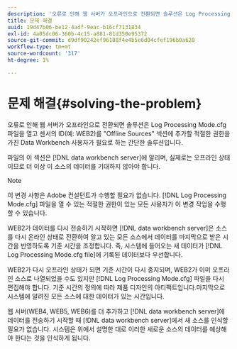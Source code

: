 ```yaml
---
description: '오류로 인해 웹 서버가 오프라인으로 전환되면 솔루션은 Log Processing Mode.cfg 파일을 열고 센서의 ID(예: WEB2)를 "Offline Sources" 섹션에 추가할 적절한 권한을 가진 Data Workbench 사용자가 필요로 하는 간단한 솔루션입니다.'
title: 문제 해결
uuid: 19d47b06-be12-4adf-9eac-b16cf7131834
exl-id: 4a05dc06-360b-4c15-a881-81d350e95372
source-git-commit: d9df90242ef96188f4e4b5e6d04cfef196b0a628
workflow-type: tm+mt
source-wordcount: '317'
ht-degree: 1%

---
```


# 문제 해결{#solving-the-problem}

오류로 인해 웹 서버가 오프라인으로 전환되면 솔루션은 Log Processing Mode.cfg 파일을 열고 센서의 ID(예: WEB2)를 &quot;Offline Sources&quot; 섹션에 추가할 적절한 권한을 가진 Data Workbench 사용자가 필요로 하는 간단한 솔루션입니다.

파일의 이 섹션은 [!DNL data workbench server]에 알리며, 실제로는 오프라인 상태이므로 더 이상 이 소스의 데이터를 기대하지 않아야 합니다.

>[!NOTE]
>
>이 변경 사항은 Adobe 컨설턴트가 수행할 필요가 없습니다. [!DNL Log Processing Mode.cfg] 파일을 열 수 있는 적절한 권한이 있는 모든 사용자가 이 변경 작업을 수행할 수 있습니다.

WEB2가 데이터를 다시 전송하기 시작하면 [!DNL data workbench server]은 소스를 다시 온라인 상태로 전환하여 알고 있는 모든 소스에서 데이터를 마지막으로 받은 시간을 반영하도록 기준 시간을 조정합니다. 즉, 시스템에 들어오는 새 데이터가 [!DNL Log Processing Mode.cfg file]에 기록된 데이터보다 우선합니다.

WEB2가 다시 오프라인 상태가 되면 기준 시간이 다시 중지되며, WEB2가 이미 오프라인 소스로 나열되었을 수도 있지만 [!DNL Log Processing Mode.cfg] 파일을 다시 편집해야 합니다. 기준 시간의 정의에 따라 제품 디자인의 아티팩트입니다.마지막으로 시스템에 알려진 모든 소스에 대한 데이터가 있는 시간입니다.

웹 서버(WEB4, WEB5, WEB6)를 더 추가하고 [!DNL data workbench server]에 데이터를 전송하기 시작할 때 [!DNL data workbench server]에서 새 소스를 인식할 필요가 없습니다. 시스템은 위에서 설명한 대로 이러한 새로운 소스의 데이터를 예상해야 한다는 것을 인식하게 됩니다.
